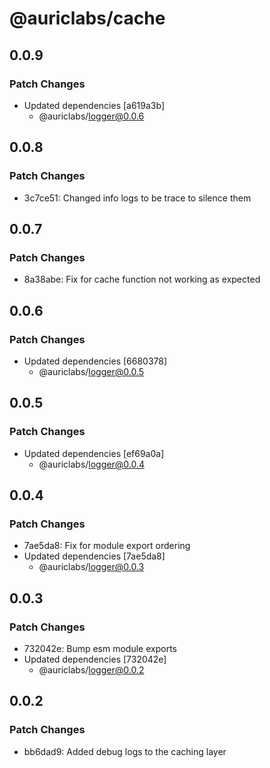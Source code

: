 # @auriclabs/cache

## 0.0.9

### Patch Changes

- Updated dependencies [a619a3b]
  - @auriclabs/logger@0.0.6

## 0.0.8

### Patch Changes

- 3c7ce51: Changed info logs to be trace to silence them

## 0.0.7

### Patch Changes

- 8a38abe: Fix for cache function not working as expected

## 0.0.6

### Patch Changes

- Updated dependencies [6680378]
  - @auriclabs/logger@0.0.5

## 0.0.5

### Patch Changes

- Updated dependencies [ef69a0a]
  - @auriclabs/logger@0.0.4

## 0.0.4

### Patch Changes

- 7ae5da8: Fix for module export ordering
- Updated dependencies [7ae5da8]
  - @auriclabs/logger@0.0.3

## 0.0.3

### Patch Changes

- 732042e: Bump esm module exports
- Updated dependencies [732042e]
  - @auriclabs/logger@0.0.2

## 0.0.2

### Patch Changes

- bb6dad9: Added debug logs to the caching layer
